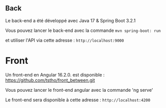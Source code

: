 ## Back

Le back-end a été développé avec Java 17 & Spring Boot 3.2.1

Vous pouvez lancer le back-end avec la commande `mvn spring-boot: run`
 
et utiliser l'API via cette adresse : `http://localhost:9000`

# Front

Un front-end en Angular 16.2.0. est disponible : https://github.com/tstho/front_between.git

Vous pouvez lancer le front-end angular avec la commande 'ng serve'

Le front-end sera disponible à cette adresse : `http://localhost:4200`
